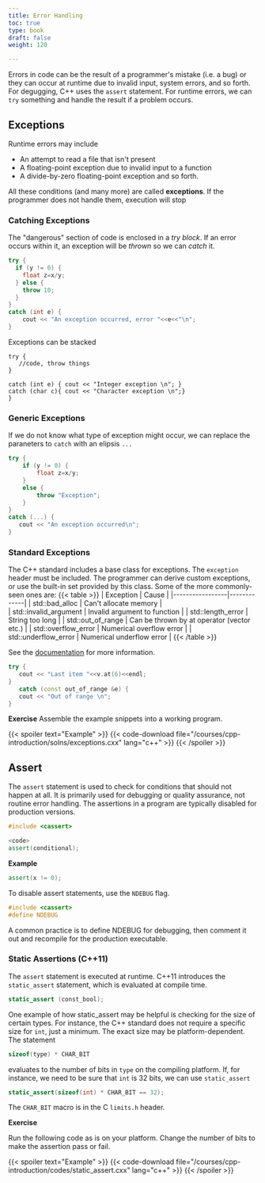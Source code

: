 ```yaml
---
title: Error Handling
toc: true
type: book
draft: false
weight: 120

---
```


Errors in code can be the result of a programmer's mistake (i.e. a bug) or they can occur at runtime due to invalid input, system errors, and so forth.  For degugging, C++ uses the `assert` statement.  For runtime errors, we can `try` something and handle the result if a problem occurs.

## Exceptions

Runtime errors may include
* An attempt to read a file that isn't present 
* A floating-point exception due to invalid input to a function
* A divide-by-zero floating-point exception
and so forth.

All these conditions (and many more) are called __exceptions__.  If the programmer does not handle them, execution will stop  

### Catching Exceptions

The "dangerous" section of code is enclosed in a _try block_.  If an error occurs within it, an exception will be _thrown_ so we can _catch_ it. 

```c++
try {
  if (y != 0) {
    float z=x/y;
  } else {
    throw 10;
  }
}
catch (int e) {
    cout << "An exception occurred, error "<<e<<"\n";
}
```

Exceptions can be stacked
```c+++
try {
   //code, throw things
}

catch (int e) { cout << "Integer exception \n"; }
catch (char c){ cout << "Character exception \n";}
}
```

### Generic Exceptions

If we do not know what type of exception might occur, we can replace the paraneters to `catch` with an elipsis `...`
```c++
try {
    if (y != 0) {
        float z=x/y;
    }
    else {
        throw "Exception";
    }
}
catch (...) {
   cout << "An exception occurred\n";
}
```

### Standard Exceptions

The C++ standard includes a base class for exceptions.  The `exception` header must be included. The programmer can derive custom exceptions, or use the built-in set provided by this class.  Some of the more commonly-seen ones are:
{{< table >}}
|   Exception     |    Cause    |
|-----------------|-------------|
| std::bad_alloc  | Can't allocate memory |   
| std::invalid_argument  | Invalid argument to function |
| std::length_error      | String too long |
| std::out_of_range      | Can be thrown by at operator (vector etc.) |
| std::overflow_error    | Numerical overflow error |
| std::underflow_error    | Numerical underflow error |
{{< /table >}}

See the [documentation](https://en.cppreference.com/w/cpp/error/exception) for more information.

```c++
try {
   cout << "Last item "<<v.at(6)<<endl;
}
   catch (const out_of_range &e) {
   cout << "Out of range \n";
}
```

**Exercise**
Assemble the example snippets into a working program.

{{< spoiler text="Example" >}}
{{< code-download file="/courses/cpp-introduction/solns/exceptions.cxx" lang="c++" >}}
{{< /spoiler >}}

## Assert

The `assert` statement is used to check for conditions that should not happen at all.  It is primarily used for debugging or quality assurance, not routine error handling.  The assertions in a program are typically disabled for production versions.

```c++
#include <cassert>

<code>
assert(conditional);
```

**Example**

```c++
assert(x != 0);
```

To disable assert statements, use the `NDEBUG` flag.
```c++
#include <cassert>
#define NDEBUG
```

A common practice is to define NDEBUG for debugging, then comment it out and recompile for the production executable.

### Static Assertions (C++11)

The `assert` statement is executed at runtime.  C++11 introduces the `static_assert` statement, which is evaluated at compile time.  
```c++
static_assert (const_bool);
```

One example of how static_assert may be helpful is checking for the size of certain types.  For instance, the C++ standard does not require a specific size for `int`, just a minimum.  The exact size may be platform-dependent.  The statement
```c++
sizeof(type) * CHAR_BIT
```
evaluates to the number of bits in `type` on the compiling platform.  If, for instance, we need to be sure that `int` is 32 bits, we can use `static_assert`
```c++
static_assert(sizeof(int) * CHAR_BIT == 32);
```
The `CHAR_BIT` macro is in the C `limits.h` header.

**Exercise**

Run the following code as is on your platform. Change the number of bits to make the assertion pass or fail.

{{< spoiler text="Example" >}}
{{< code-download file="/courses/cpp-introduction/codes/static_assert.cxx" lang="c++" >}}
{{< /spoiler >}}
